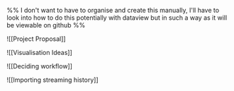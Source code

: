 
%% I don't want to have to organise and create this manually, I'll have to look into how to do this potentially with dataview but in such a way as it will be viewable on github %%

![[Project Proposal]]

![[Visualisation Ideas]]

![[Deciding workflow]]

![[Importing streaming history]]